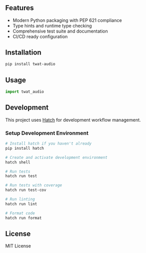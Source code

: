 # 



## Features

- Modern Python packaging with PEP 621 compliance
- Type hints and runtime type checking
- Comprehensive test suite and documentation
- CI/CD ready configuration

## Installation

```bash
pip install twat-audio
```

## Usage

```python
import twat_audio
```

## Development

This project uses [Hatch](https://hatch.pypa.io/) for development workflow management.

### Setup Development Environment

```bash
# Install hatch if you haven't already
pip install hatch

# Create and activate development environment
hatch shell

# Run tests
hatch run test

# Run tests with coverage
hatch run test-cov

# Run linting
hatch run lint

# Format code
hatch run format
```

## License

MIT License 